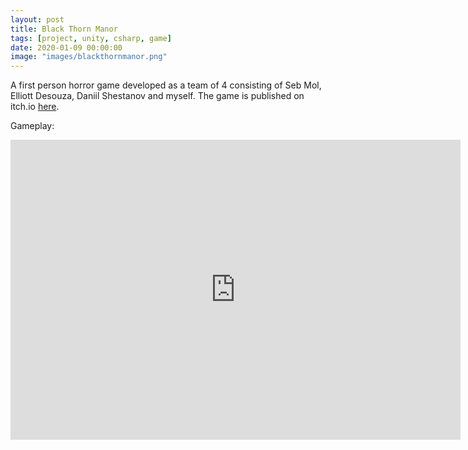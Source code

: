 ```yaml
---
layout: post
title: Black Thorn Manor
tags: [project, unity, csharp, game]
date: 2020-01-09 00:00:00
image: "images/blackthornmanor.png"
---
```


A first person horror game developed as a team of 4 consisting of Seb Mol, Elliott Desouza, Daniil Shestanov and myself. 
The game is published on itch.io [here](https://e-std.itch.io/black-thorn-manor).

Gameplay:
<iframe width="720" height="480" src="http://www.youtube.com/embed/yE-Ga_KhzfE" frameborder="0" allowfullscreen></iframe>